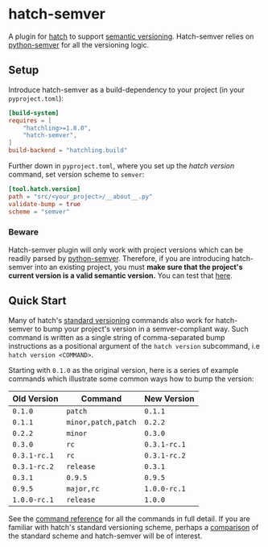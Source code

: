 # hatch-semver

A plugin for [hatch][hatch] to support [semantic versioning][semver]. Hatch-semver relies on [python-semver][python-semver] for all the versioning logic.

## Setup

Introduce hatch-semver as a build-dependency to your project (in your `pyproject.toml`):

```toml
[build-system]
requires = [
    "hatchling>=1.8.0",
    "hatch-semver",
]
build-backend = "hatchling.build"
```

Further down in `pyproject.toml`, 
where you set up the *hatch version* command, 
set version scheme to `semver`:
```toml
[tool.hatch.version]
path = "src/<your_project>/__about__.py"
validate-bump = true
scheme = "semver"
```

### Beware

Hatch-semver plugin will only work with project versions which can be readily parsed by [python-semver][python-semver].
Therefore, if you are introducing hatch-semver into an existing project, you must **make sure that the project's current version is a valid semantic version.**
You can test that [here][semver-regex].

## Quick Start

Many of hatch's [standard versioning][hatch_versioning] commands also work for hatch-semver to bump your project's version in a semver-compliant way. 
Such command is written as a single string of comma-separated bump instructions as a positional argument of the `hatch version` subcommand, i.e `hatch version <COMMAND>`.

Starting with `0.1.0` as the original version, here is a series of example commands which illustrate some common ways how to bump the version:

| Old Version            | Command             | New Version          |
| ---------------------- | ------------------- | -------------------- |
| `0.1.0`                | `patch`             | `0.1.1`              |
| `0.1.1`                | `minor,patch,patch` | `0.2.2`              |
| `0.2.2`                | `minor`             | `0.3.0`              |
| `0.3.0`                | `rc`                | `0.3.1-rc.1`         |
| `0.3.1-rc.1`           | `rc`                | `0.3.1-rc.2`         |
| `0.3.1-rc.2`           | `release`           | `0.3.1`              |
| `0.3.1`                | `0.9.5`             | `0.9.5`              |
| `0.9.5`                | `major,rc`          | `1.0.0-rc.1`         |
| `1.0.0-rc.1`           | `release`           | `1.0.0`              |

See the [command reference][commands] for all the commands in full detail. If you are familiar with hatch's standard versioning scheme, perhaps a [comparison][comparison] of the standard scheme and hatch-semver will be of interest.


[hatch]: https://hatch.pypa.io/
[hatch_versioning]: https://hatch.pypa.io/latest/version/#updating
[python-semver]: https://github.com/python-semver/python-semver/tree/maint/v2
[semver-regex]: https://regex101.com/r/Ly7O1x/3/
[semver]: https://semver.org/
[commands]: https://fleetingbytes.github.io/hatch-semver/user_guide/1-commands/
[comparison]: https://fleetingbytes.github.io/hatch-semver/user_guide/2-migrating-to-semver/
